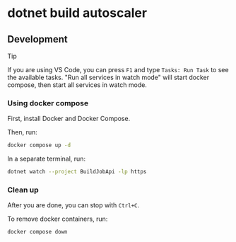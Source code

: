 # dotnet build autoscaler

## Development

> [!TIP]
> If you are using VS Code, you can press `F1` and type `Tasks: Run Task` to see the available tasks.
> "Run all services in watch mode" will start docker compose, then start all services in watch mode.

### Using docker compose

First, install Docker and Docker Compose.

Then, run:

```bash
docker compose up -d
```

In a separate terminal, run:

```bash
dotnet watch --project BuildJobApi -lp https
```

### Clean up

After you are done, you can stop with `Ctrl+C`.

To remove docker containers, run:

```bash
docker compose down
```
